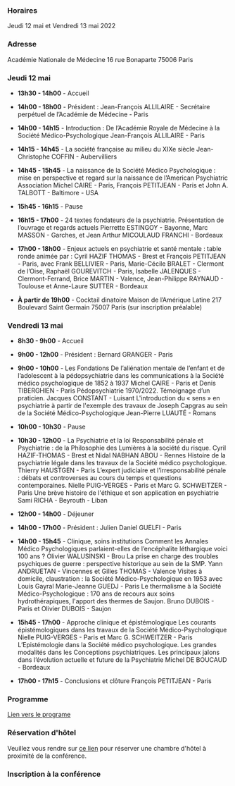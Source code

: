 ### Horaires
Jeudi 12 mai et Vendredi 13 mai 2022

### Adresse
Académie Nationale de Médecine
16 rue Bonaparte
75006 Paris

### Jeudi 12 mai

- **13h30 - 14h00** - Accueil

- **14h00 - 18h00** - Président : Jean-François ALLILAIRE - Secrétaire perpétuel de l’Académie de Médecine - Paris

- **14h00 - 14h15** - Introduction : De l’Académie Royale de Médecine à la Société Médico-Psychologique
Jean-François ALLILAIRE - Paris

- **14h15 - 14h45** - La société française au milieu du XIXe siècle
Jean-Christophe COFFIN - Aubervilliers

- **14h45 - 15h45** - La naissance de la Société Médico Psychologique : mise en perspective et regard sur la naissance de l’American Psychiatric Association
Michel CAIRE - Paris, François PETITJEAN - Paris et John A. TALBOTT - Baltimore - USA

- **15h45 - 16h15** - Pause

- **16h15 - 17h00** - 24 textes fondateurs de la psychiatrie. Présentation de l’ouvrage et regards actuels
Pierrette ESTINGOY - Bayonne, Marc MASSON - Garches, et Jean Arthur MICOULAUD FRANCHI - Bordeaux

- **17h00 - 18h00** - Enjeux actuels en psychiatrie et santé mentale : table ronde
animée par : Cyril HAZIF THOMAS - Brest et François PETITJEAN - Paris, avec Frank BELLIVIER - Paris, Marie-Cécile BRALET - Clermont de l’Oise, Raphaël GOUREVITCH - Paris, Isabelle JALENQUES - Clermont-Ferrand, Brice MARTIN - Valence, Jean-Philippe RAYNAUD - Toulouse et Anne-Laure SUTTER - Bordeaux

- **À partir de 19h00** - Cocktail dinatoire
Maison de l’Amérique Latine
217 Boulevard Saint Germain
75007 Paris (sur inscription préalable)

### Vendredi 13 mai

- **8h30 - 9h00** - Accueil

- **9h00 - 12h00** - Président : Bernard GRANGER - Paris

- **9h00 - 10h00** - Les Fondations
De l’aliénation mentale de l’enfant et de l’adolescent à la pédopsychiatrie dans les communications à la Société médico psychologique de 1852 à 1937
Michel CAIRE - Paris et Denis TIBERGHIEN - Paris
Pédopsychiatrie 1970/2022. Témoignage d’un praticien.
Jacques CONSTANT - Luisant
L'introduction du « sens » en psychiatrie à partir de l'exemple des travaux de Joseph Capgras au sein de la Société Médico-Psychologique
Jean-Pierre LUAUTÉ - Romans

- **10h00 - 10h30** - Pause

- **10h30 - 12h00** - La Psychiatrie et la loi
Responsabilité pénale et Psychiatrie : de la Philosophie des Lumières à la société du risque.
Cyril HAZIF-THOMAS - Brest et Nidal NABHAN ABOU - Rennes
Histoire de la psychiatrie légale dans les travaux de la Société médico psychologique.
Thierry HAUSTGEN - Paris
L’expert judiciaire et l’irresponsabilité pénale : débats et controverses au cours du temps et questions contemporaines.
Nielle PUIG-VERGES - Paris et Marc G. SCHWEITZER - Paris
Une brève histoire de l'éthique et son application en psychiatrie
Sami RICHA - Beyrouth - Liban

- **12h00 - 14h00** - Déjeuner

- **14h00 - 17h00** - Président : Julien Daniel GUELFI - Paris

- **14h00 - 15h45** - Clinique, soins institutions
Comment les Annales Médico Psychologiques parlaient-elles de l’encéphalite léthargique voici 100 ans ?
Olivier WALUSINSKI - Brou
La prise en charge des troubles psychiques de guerre : perspective historique au sein de la SMP.
Yann ANDRUETAN - Vincennes et Gilles THOMAS - Valence
Visites à domicile, claustration : la Société Médico-Psychologique en 1953 avec Louis Gayral
Marie-Jeanne GUEDJ - Paris
Le thermalisme à la Société Médico-Psychologique : 170 ans de recours aux soins hydrothérapiques, l'apport des thermes de Saujon.
Bruno DUBOIS - Paris et Olivier DUBOIS - Saujon

- **15h45 - 17h00** - Approche clinique et épistémologique
Les courants épistémologiques dans les travaux de la Société Médico-Psychologique
Nielle PUIG-VERGES - Paris et Marc G. SCHWEITZER - Paris
L’Epistémologie dans la Société médico psychologique. Les grandes modalités dans les Conceptions psychiatriques. Les principaux jalons dans l’évolution actuelle et future de la Psychiatrie
Michel DE BOUCAUD - Bordeaux

- **17h00 - 17h15** - Conclusions et clôture
François PETITJEAN - Paris

### Programme
[Lien vers le programe](https://medicopsy.com/assets/docs/programme-170-ans.pdf)

### Réservation d'hôtel
Veuillez vous rendre sur [ce lien](https://platform.revolugo.com/hotels?wid=170-ans-de-la-smp) pour réserver une chambre d'hôtel à proximité de la conférence.

### Inscription à la conférence
